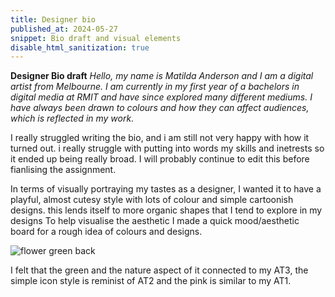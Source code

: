 ```yaml
---
title: Designer bio 
published_at: 2024-05-27
snippet: Bio draft and visual elements 
disable_html_sanitization: true
---
```


**Designer Bio draft**
*Hello, my name is Matilda Anderson and I am a digital artist from Melbourne. I am currently in my first year of a bachelors in digital media at RMIT and have since explored many different mediums. I have always been drawn to colours and how they can affect audiences, which is reflected in my work.*

I really struggled writing the bio, and i am still not very happy with how it turned out. i really struggle with putting into words my skills and inetrests so it ended up being really broad.  I will probably continue to edit this before fianlising the assignment. 


In terms of visually portraying my tastes as a designer, I wanted it to have a playful, almost cutesy style with lots of colour and simple cartoonish designs. this lends itself to more organic shapes that I tend to explore in my designs  To help visualise the aesthetic I made a quick mood/aesthetic board for a rough idea of colours and designs. 

![flower green back](/w10s2/test.png)

I felt that the green and the nature aspect of it connected to my AT3, the simple icon style is reminist of AT2 and the pink is similar to my AT1. 
